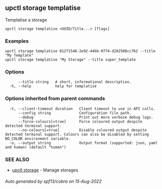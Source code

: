 ## upctl storage templatise

Templatise a storage

```
upctl storage templatise <UUID/Title...> [flags]
```

### Examples

```
upctl storage templatise 01271548-2e92-44bb-9774-d282508cc762 --title "My Template"
upctl storage templatise "My Storage" --title super_template
```

### Options

```
      --title string   A short, informational description.
  -h, --help           help for templatise
```

### Options inherited from parent commands

```
  -t, --client-timeout duration   Client timeout to use in API calls.
      --config string             Configuration file path.
      --debug                     Print out more verbose debug logs.
      --force-colours[=true]      Force coloured output despite detected terminal support.
      --no-colours[=true]         Disable coloured output despite detected terminal support. Colours can also be disabled by setting NO_COLOR environment variable.
  -o, --output string             Output format (supported: json, yaml and human) (default "human")
```

### SEE ALSO

* [upctl storage](upctl_storage.md)	 - Manage storages

###### Auto generated by spf13/cobra on 15-Aug-2022
